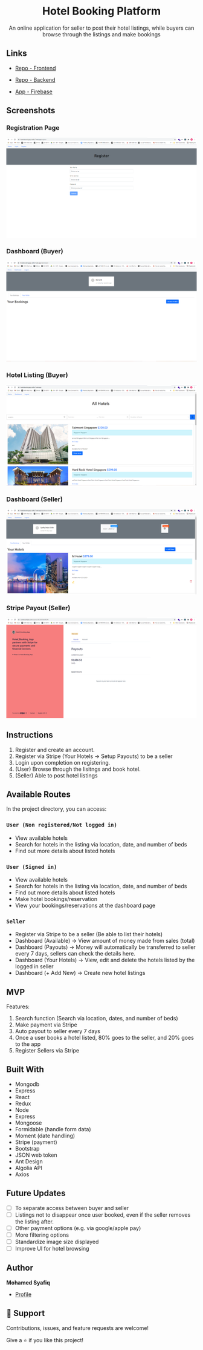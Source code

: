 <h1 align="center">Hotel Booking Platform</h1>

<p align="center">An online application for seller to post their hotel listings, while buyers can browse through the listings and make bookings</p>

## Links

- [Repo - Frontend](https://github.com/syafiqsaleem/hotelbookingapp-fe)

- [Repo - Backend](https://github.com/syafiqsaleem/hotelbookingapp-be)

- [App - Firebase](https://hotelsbookingapp-a9bc7.web.app)

## Screenshots

### Registration Page

![Registration Page](images/registration-page.png)

### Dashboard (Buyer)

![Home Page](images/buyer-dashboard.png)

### Hotel Listing (Buyer)

![All Hotels](images/hotel-listing-page.png)

### Dashboard (Seller)

![Shop Categories](images/seller-dashboard.png)

### Stripe Payout (Seller)

![Stripe Payout](<images/seller-stripe-payouts-page-(payouts).png>)

## Instructions

1. Register and create an account.
2. Register via Stripe (Your Hotels -> Setup Payouts) to be a seller
3. Login upon completion on registering.
4. (User) Browse through the lisitngs and book hotel.
5. (Seller) Able to post hotel listings

## Available Routes

In the project directory, you can access:

### `User (Non registered/Not logged in)`

- View available hotels
- Search for hotels in the listing via location, date, and number of beds
- Find out more details about listed hotels

### `User (Signed in)`

- View available hotels
- Search for hotels in the listing via location, date, and number of beds
- Find out more details about listed hotels
- Make hotel bookings/reservation
- View your bookings/reservations at the dashboard page

### `Seller`

- Register via Stripe to be a seller (Be able to list their hotels)
- Dashboard (Available) -> View amount of money made from sales (total)
- Dashboard (Payouts) -> Money will automatically be transferred to seller every 7 days, sellers can check the details here.
- Dashboard (Your Hotels) -> View, edit and delete the hotels listed by the logged in seller
- Dashboard (+ Add New) -> Create new hotel listings

## MVP

Features:

1. Search function (Search via location, dates, and number of beds)
2. Make payment via Stripe
3. Auto payout to seller every 7 days
4. Once a user books a hotel listed, 80% goes to the seller, and 20% goes to the app
5. Register Sellers via Stripe

## Built With

- Mongodb
- Express
- React
- Redux
- Node
- Express
- Mongoose
- Formidable (handle form data)
- Moment (date handling)
- Stripe (payment)
- Bootstrap
- JSON web token
- Ant Design
- Algolia API
- Axios

## Future Updates

- [ ] To separate access between buyer and seller
- [ ] Listings not to disappear once user booked, even if the seller removes the listing after.
- [ ] Other payment options (e.g. via google/apple pay)
- [ ] More filtering options
- [ ] Standardize image size displayed
- [ ] Improve UI for hotel browsing

## Author

**Mohamed Syafiq**

- [Profile](https://github.com/syafiqsaleem)

## 🤝 Support

Contributions, issues, and feature requests are welcome!

Give a ⭐️ if you like this project!
